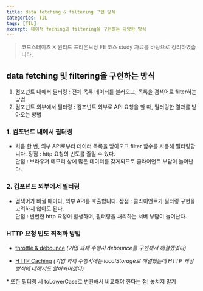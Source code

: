 ```yaml
---
title: data fetching & filtering 구현 방식
categories: TIL
tags: [TIL]
excerpt: 데이처 feching과 filtering을 구현하는 다양한 방식
---
```


> 코드스테이츠 X 원티드 프리온보딩 FE 코스 study 자료를 바탕으로 정리하였습니다.

## data fetching 및 filtering을 구현하는 방식

1. 컴포넌트 내에서 필터링 : 전체 목록 데이터를 불러오고, 목록을 검색어로 filter하는 방법
2. 컴포넌트 외부에서 필터링 : 컴포넌트 외부로 API 요청을 할 때, 필터링한 결과를 받아오는 방법

### 1. 컴포넌트 내에서 필터링

- 처음 한 번, 외부 API로부터 데이터 목록을 받아오고 filter 함수를 사용해 필터링합니다.
  장점 : http 요청의 빈도를 줄일 수 있다.  
  단점 : 브라우저 메모리 상에 많은 데이터를 갖게되므로 클라이언트 부담이 늘어난다.

### 2. 컴포넌트 외부에서 필터링

- 검색어가 바뀔 때마다, 외부 API를 호출합니다.
  장점 : 클라이언트가 필터링 구현을 고려하지 않아도 된다.  
  단점 : 빈번한 http 요청이 발생하며, 필터링을 처리하는 서버 부담이 늘어난다.

### HTTP 요청 빈도 최적화 방법

- [throttle & debounce](https://dev.to/edefritz/throttle-a-series-of-fetch-requests-in-javascript-ka9)
  _(기업 과제 수행시 debounce를 구현해서 해결했었다)_

- [HTTP Caching](https://developer.mozilla.org/ko/docs/Web/HTTP/Caching)
  _(기업 과제 수행시에는 localStorage로 해결했는데 HTTP 캐싱 방식에 대해서도 알아봐야겠다)_

\* 또한 필터링 시 toLowerCase로 변환해서 비교해야 한다는 점! 놓치지 말기
